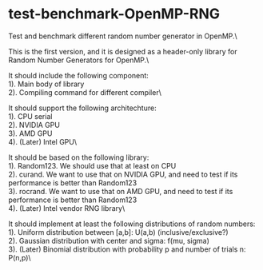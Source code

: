 # test-benchmark-OpenMP-RNG
Test and benchmark different random number generator in OpenMP.\

This is the first version, and it is designed as a header-only library for Random Number Generators for OpenMP.\

It should include the following component:\
1). Main body of library\
2). Compiling command for different compiler\

It should support the following architechture:\
1). CPU serial\
2). NVIDIA GPU\
3). AMD GPU\
4). (Later) Intel GPU\

It should be based on the following library:\
1). Random123. We should use that at least on CPU\
2). curand. We want to use that on NVIDIA GPU, and need to test if its performance is better than Random123\
3). rocrand. We want to use that on AMD GPU, and need to test if its performance is better than Random123\
4). (Later) Intel vendor RNG library\

It should implement at least the following distributions of random numbers:\
1). Uniform distribution between [a,b]: U(a,b) (inclusive/exclusive?)\
2). Gaussian distribution with center and sigma: f(mu, sigma)\
3). (Later) Binomial distribution with probability p and number of trials n: P(n,p)\
